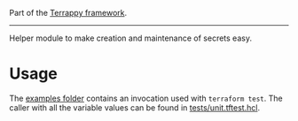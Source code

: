 Part of the [Terrappy framework](https://github.com/guidion-digital/terrappy).

---

Helper module to make creation and maintenance of secrets easy.

# Usage

The [examples folder](./examples) contains an invocation used with `terraform test`. The caller with all the variable values can be found in [tests/unit.tftest.hcl](./tests/unit.tftest.hcl).
